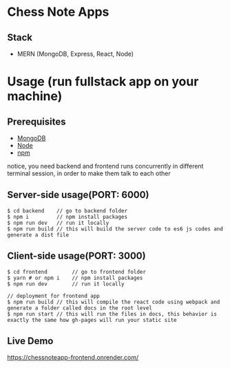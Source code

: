 # Chess Note Apps

## Stack

- MERN (MongoDB, Express, React, Node)

# Usage (run fullstack app on your machine)

## Prerequisites

- [MongoDB](https://www.mongodb.com/)
- [Node](https://nodejs.org/en/download/)
- [npm](https://nodejs.org/en/download/package-manager/)

notice, you need backend and frontend runs concurrently in different terminal session, in order to make them talk to each other

## Server-side usage(PORT: 6000)

```terminal
$ cd backend    // go to backend folder
$ npm i         // npm install packages
$ npm run dev   // run it locally
$ npm run build // this will build the server code to es6 js codes and generate a dist file
```

## Client-side usage(PORT: 3000)

```terminal
$ cd frontend        // go to frontend folder
$ yarn # or npm i    // npm install packages
$ npm run dev        // run it locally

// deployment for frontend app
$ npm run build // this will compile the react code using webpack and generate a folder called docs in the root level
$ npm run start // this will run the files in docs, this behavior is exactly the same how gh-pages will run your static site
```

## Live Demo

https://chessnoteapp-frontend.onrender.com/
